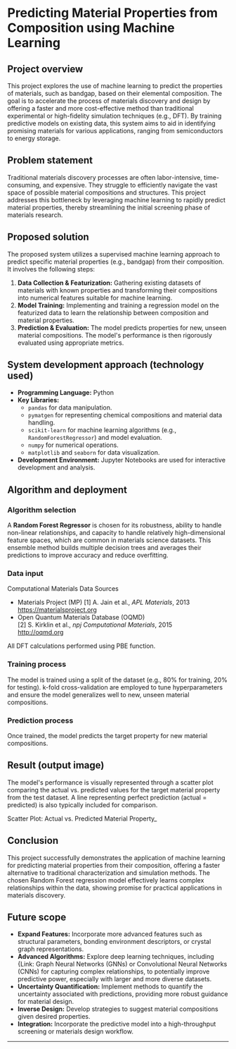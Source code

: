 # Predicting Material Properties from Composition using Machine Learning

## Project overview

This project explores the use of machine learning to predict the properties of materials, such as bandgap, based on their elemental composition. The goal is to accelerate the process of materials discovery and design by offering a faster and more cost-effective method than traditional experimental or high-fidelity simulation techniques (e.g., DFT). By training predictive models on existing data, this system aims to aid in identifying promising materials for various applications, ranging from semiconductors to energy storage.

## Problem statement

Traditional materials discovery processes are often labor-intensive, time-consuming, and expensive. They struggle to efficiently navigate the vast space of possible material compositions and structures. This project addresses this bottleneck by leveraging machine learning to rapidly predict material properties, thereby streamlining the initial screening phase of materials research.

## Proposed solution

The proposed system utilizes a supervised machine learning approach to predict specific material properties (e.g., bandgap) from their composition. It involves the following steps:

1.  **Data Collection & Featurization:** Gathering existing datasets of materials with known properties and transforming their compositions into numerical features suitable for machine learning.
2.  **Model Training:** Implementing and training a regression model on the featurized data to learn the relationship between composition and material properties.
3.  **Prediction & Evaluation:**  The model predicts properties for new, unseen material compositions. The model's performance is then rigorously evaluated using appropriate metrics.

## System development approach (technology used)

*   **Programming Language:** Python
*   **Key Libraries:**
    *   `pandas` for data manipulation.
    *   `pymatgen` for representing chemical compositions and material data handling.
    *   `scikit-learn` for machine learning algorithms (e.g., `RandomForestRegressor`) and model evaluation.
    *   `numpy` for numerical operations.
    *   `matplotlib` and `seaborn` for data visualization.
*   **Development Environment:** Jupyter Notebooks are used for interactive development and analysis.
   
## Algorithm and deployment

### Algorithm selection

A **Random Forest Regressor** is chosen for its robustness, ability to handle non-linear relationships, and capacity to handle relatively high-dimensional feature spaces, which are common in materials science datasets. This ensemble method builds multiple decision trees and averages their predictions to improve accuracy and reduce overfitting. 

### Data input

Computational Materials Data Sources
- Materials Project (MP)
  [1] A. Jain et al., *APL Materials*, 2013  
  https://materialsproject.org  
- Open Quantum Materials Database (OQMD)  
  [2] S. Kirklin et al., *npj Computational Materials*, 2015  
  http://oqmd.org  


All DFT calculations performed using PBE function.


### Training process

The model is trained using a split of the dataset (e.g., 80% for training, 20% for testing). 
k-fold cross-validation are employed to tune hyperparameters and ensure the model generalizes well to new, unseen material compositions.

### Prediction process

Once trained, the model predicts the target property for new material compositions. 


## Result (output image)

The model's performance is visually represented through a scatter plot comparing the actual vs. predicted values for the target material property from the test dataset. A line representing perfect prediction (actual = predicted) is also typically included for comparison.


 Scatter Plot: Actual vs. Predicted Material Property_

## Conclusion

This project successfully demonstrates the application of machine learning for predicting material properties from their composition, offering a faster alternative to traditional characterization and simulation methods. The chosen Random Forest regression model effectively learns complex relationships within the data, showing promise for practical applications in materials discovery.

## Future scope

*   **Expand Features:** Incorporate more advanced features such as structural parameters, bonding environment descriptors, or crystal graph representations.
*   **Advanced Algorithms:** Explore deep learning techniques, including {Link: Graph Neural Networks (GNNs) or Convolutional Neural Networks (CNNs) for capturing complex relationships, to potentially improve predictive power, especially with larger and more diverse datasets.
*   **Uncertainty Quantification:** Implement methods to quantify the uncertainty associated with predictions, providing more robust guidance for material design.
*   **Inverse Design:** Develop strategies to suggest material compositions given desired properties.
*   **Integration:** Incorporate the predictive model into a high-throughput screening or materials design workflow.



---

